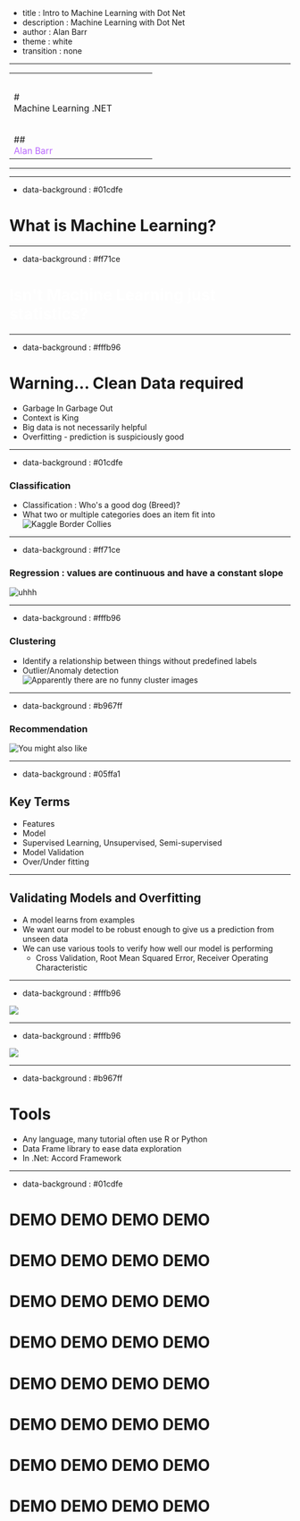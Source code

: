 - title : Intro to Machine Learning with Dot Net 
- description : Machine Learning with Dot Net 
- author : Alan Barr 
- theme : white 
- transition : none 

*********************************

<section data-background-video="https://s3.amazonaws.com/www.alanmbarr.com/aibo.mp4" data-background-color="#000000" data-background-video-loop>
</section>
<table>
<tr><td class="noborder" style="width:75%;">
# <div id="fancy" class="title streamster">Machine Learning .NET</div>
</td><td class="noborder" style="width:25%;">
<br>
<br>
<br>
<br>
<br>
</td></tr><tr><td>
## <div class="shadow alien" style="color:#b967ff;">Alan Barr</div>
</td></tr>
</table>

**********************************

---

- data-background : #01cdfe

# What is Machine Learning?

<script>
let stopAnimating = function(event){
    let title = $("#fancy")
    if(event.indexh === 1 && event.indexv === 1){
        title.removeClass("title");
    }
    if(event.indexh === 0 && event.indexv === 0 && !(title.hasClass("title"))){
        title.addClass("title");
    }
}
$(function(){
Reveal.addEventListener('slidechanged', stopAnimating);
});
</script>

---

- data-background : #ff71ce

<h1 style="color:white;">Isn't Machine Learning just statistics?</h1>

---

- data-background : #fffb96

# Warning... Clean Data required

- Garbage In Garbage Out
- Context is King 
- Big data is not necessarily helpful
- Overfitting - prediction is suspiciously good

---

- data-background : #01cdfe

### Classification 

- Classification : Who's a good dog (Breed)?
- What two or multiple categories does an item fit into
![Kaggle Border Collies](images/kaggle_border_collies.png)

---

- data-background : #ff71ce

### Regression : values are continuous and have a constant slope
![uhhh](https://imgs.xkcd.com/comics/extrapolating.png)

---

- data-background : #fffb96

### Clustering
- Identify a relationship between things without predefined labels
- Outlier/Anomaly detection
![Apparently there are no funny cluster images](images/cluster.png)

---

- data-background : #b967ff

### Recommendation
![You might also like](images/grocery.jpg)


**************************************************************************

- data-background : #05ffa1

## Key Terms

* Features
* Model
* Supervised Learning, Unsupervised, Semi-supervised
* Model Validation 
* Over/Under fitting 

---

## Validating Models and Overfitting

* A model learns from examples
* We want our model to be robust enough to give us a prediction from unseen data
* We can use various tools to verify how well our model is performing
    - Cross Validation, Root Mean Squared Error, Receiver Operating Characteristic

---

- data-background : #fffb96

<div id="dsprocess">
<img src="images/dsprocess.png">
</div>

---

- data-background : #fffb96

<div id="cheatsheet"><img src="images/ml_map.png"></div>

---

- data-background : #b967ff

# Tools

- Any language, many tutorial often use R or Python
- Data Frame library to ease data exploration
- In .Net: Accord Framework

---

- data-background : #01cdfe

# <div class="title alien demo">DEMO DEMO DEMO DEMO</div>
# <div class="title alien demo">DEMO DEMO DEMO DEMO</div>
# <div class="title alien demo">DEMO DEMO DEMO DEMO</div>
# <div class="title alien demo">DEMO DEMO DEMO DEMO</div>
# <div class="title alien demo">DEMO DEMO DEMO DEMO</div>
# <div class="title alien demo">DEMO DEMO DEMO DEMO</div>
# <div class="title alien demo">DEMO DEMO DEMO DEMO</div>
# <div class="title alien demo">DEMO DEMO DEMO DEMO</div>